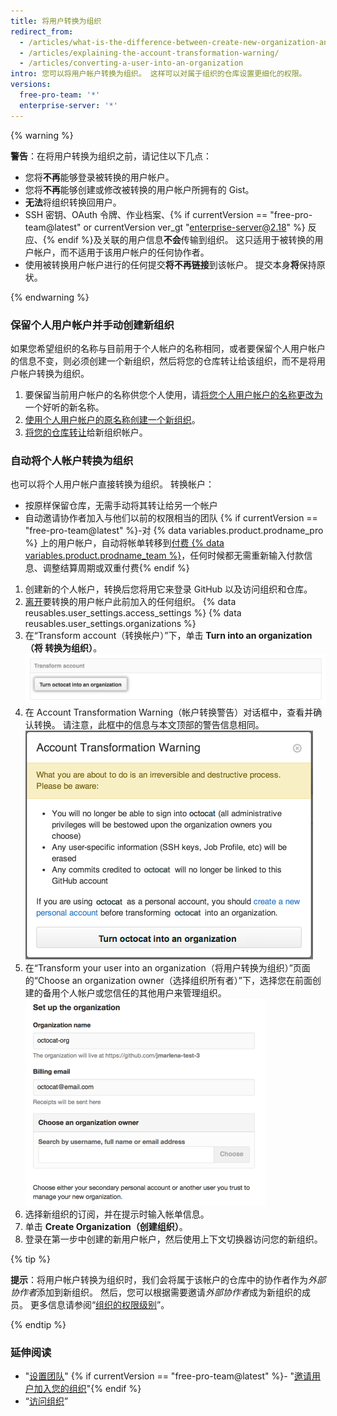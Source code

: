 ```yaml
---
title: 将用户转换为组织
redirect_from:
  - /articles/what-is-the-difference-between-create-new-organization-and-turn-account-into-an-organization/
  - /articles/explaining-the-account-transformation-warning/
  - /articles/converting-a-user-into-an-organization
intro: 您可以将用户帐户转换为组织。 这样可以对属于组织的仓库设置更细化的权限。
versions:
  free-pro-team: '*'
  enterprise-server: '*'
---
```


{% warning %}

**警告**：在将用户转换为组织之前，请记住以下几点：

 - 您将**不再**能够登录被转换的用户帐户。
 - 您将**不再**能够创建或修改被转换的用户帐户所拥有的 Gist。
 - **无法**将组织转换回用户。
 - SSH 密钥、OAuth 令牌、作业档案、{% if currentVersion == "free-pro-team@latest" or currentVersion ver_gt "enterprise-server@2.18" %} 反应、{% endif %}及关联的用户信息**不会**传输到组织。 这只适用于被转换的用户帐户，而不适用于该用户帐户的任何协作者。
 - 使用被转换用户帐户进行的任何提交**将不再链接**到该帐户。 提交本身**将**保持原状。

{% endwarning %}

### 保留个人用户帐户并手动创建新组织

如果您希望组织的名称与目前用于个人帐户的名称相同，或者要保留个人用户帐户的信息不变，则必须创建一个新组织，然后将您的仓库转让给该组织，而不是将用户帐户转换为组织。

1. 要保留当前用户帐户的名称供您个人使用，请[将您个人用户帐户的名称更改为](/articles/changing-your-github-username)一个好听的新名称。
2. [使用个人用户帐户的原名称创建一个新组织](/articles/creating-a-new-organization-from-scratch)。
3. [将您的仓库转让](/articles/transferring-a-repository)给新组织帐户。

### 自动将个人帐户转换为组织

也可以将个人用户帐户直接转换为组织。 转换帐户：
 - 按原样保留仓库，无需手动将其转让给另一个帐户
 - 自动邀请协作者加入与他们以前的权限相当的团队
 {% if currentVersion == "free-pro-team@latest" %}-对 {% data variables.product.prodname_pro %} 上的用户帐户，自动将帐单转移到[付费 {% data variables.product.prodname_team %}](/articles/about-billing-for-github-accounts)，任何时候都无需重新输入付款信息、调整结算周期或双重付费{% endif %}

1. 创建新的个人帐户，转换后您将用它来登录 GitHub 以及访问组织和仓库。
2.  [离开](/articles/removing-yourself-from-an-organization)要转换的用户帐户此前加入的任何组织。
{% data reusables.user_settings.access_settings %}
{% data reusables.user_settings.organizations %}
5. 在“Transform account（转换帐户）”下，单击 **Turn <username> into an organization（将 <username> 转换为组织）**。 ![组织转换按钮](/assets/images/help/settings/convert-to-organization.png)
6. 在 Account Transformation Warning（帐户转换警告）对话框中，查看并确认转换。 请注意，此框中的信息与本文顶部的警告信息相同。 ![转换警告](/assets/images/help/organizations/organization-account-transformation-warning.png)
7. 在“Transform your user into an organization（将用户转换为组织）”页面的“Choose an organization owner（选择组织所有者）”下，选择您在前面创建的备用个人帐户或您信任的其他用户来管理组织。 ![添加组织所有者页面](/assets/images/help/organizations/organization-add-owner.png)
8. 选择新组织的订阅，并在提示时输入帐单信息。
9. 单击 **Create Organization（创建组织）**。
10. 登录在第一步中创建的新用户帐户，然后使用上下文切换器访问您的新组织。

{% tip %}

**提示**：将用户帐户转换为组织时，我们会将属于该帐户的仓库中的协作者作为*外部协作者*添加到新组织。 然后，您可以根据需要邀请*外部协作者*成为新组织的成员。 更多信息请参阅“[组织的权限级别](/github/setting-up-and-managing-organizations-and-teams/permission-levels-for-an-organization#outside-collaborators)”。

{% endtip %}

### 延伸阅读
- "[设置团队](/articles/setting-up-teams)"
{% if currentVersion == "free-pro-team@latest" %}- "[邀请用户加入您的组织](/articles/inviting-users-to-join-your-organization)"{% endif %}
- “[访问组织](/articles/accessing-an-organization)”

